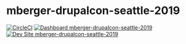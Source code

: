 # mberger-drupalcon-seattle-2019

[![CircleCI](https://circleci.com/gh/pantheon-training-org/mberger-drupalcon-seattle-2019.svg?style=shield)](https://circleci.com/gh/pantheon-training-org/mberger-drupalcon-seattle-2019)
[![Dashboard mberger-drupalcon-seattle-2019](https://img.shields.io/badge/dashboard-mberger_drupalcon_seattle_2019-yellow.svg)](https://dashboard.pantheon.io/sites/dbeddbc1-8cc7-4534-b1b9-a7ba4f0da915#dev/code)
[![Dev Site mberger-drupalcon-seattle-2019](https://img.shields.io/badge/site-mberger_drupalcon_seattle_2019-blue.svg)](http://dev-mberger-drupalcon-seattle-2019.pantheonsite.io/)